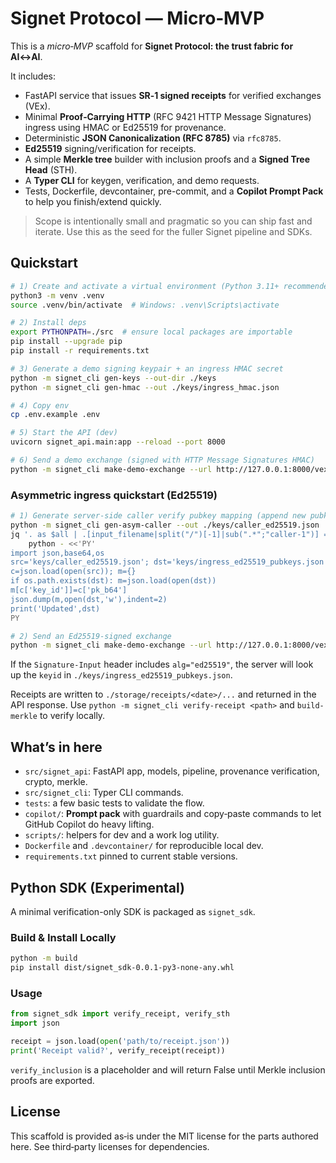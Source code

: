 # Signet Protocol — Micro‑MVP

This is a *micro‑MVP* scaffold for **Signet Protocol: the trust fabric for AI↔AI**.

It includes:
- FastAPI service that issues **SR‑1 signed receipts** for verified exchanges (VEx).
- Minimal **Proof‑Carrying HTTP** (RFC 9421 HTTP Message Signatures) ingress using HMAC or Ed25519 for provenance.
- Deterministic **JSON Canonicalization (RFC 8785)** via `rfc8785`.
- **Ed25519** signing/verification for receipts.
- A simple **Merkle tree** builder with inclusion proofs and a **Signed Tree Head** (STH).
- A **Typer CLI** for keygen, verification, and demo requests.
- Tests, Dockerfile, devcontainer, pre-commit, and a **Copilot Prompt Pack** to help you finish/extend quickly.

> Scope is intentionally small and pragmatic so you can ship fast and iterate.
> Use this as the seed for the fuller Signet pipeline and SDKs.

## Quickstart

```sh
# 1) Create and activate a virtual environment (Python 3.11+ recommended)
python3 -m venv .venv
source .venv/bin/activate  # Windows: .venv\Scripts\activate

# 2) Install deps
export PYTHONPATH=./src  # ensure local packages are importable
pip install --upgrade pip
pip install -r requirements.txt

# 3) Generate a demo signing keypair + an ingress HMAC secret
python -m signet_cli gen-keys --out-dir ./keys
python -m signet_cli gen-hmac --out ./keys/ingress_hmac.json

# 4) Copy env
cp .env.example .env

# 5) Start the API (dev)
uvicorn signet_api.main:app --reload --port 8000

# 6) Send a demo exchange (signed with HTTP Message Signatures HMAC)
python -m signet_cli make-demo-exchange --url http://127.0.0.1:8000/vex/exchange
```

### Asymmetric ingress quickstart (Ed25519)

```sh
# 1) Generate server-side caller verify pubkey mapping (append new pubkey)
python -m signet_cli gen-asym-caller --out ./keys/caller_ed25519.json
jq '. as $all | .[input_filename|split("/")[-1]|sub(".*";"caller-1")] = (input | .pk_b64)' ./keys/ingress_ed25519_pubkeys.json ./keys/caller_ed25519.json 2>/dev/null || \
	python - <<'PY'
import json,base64,os
src='keys/caller_ed25519.json'; dst='keys/ingress_ed25519_pubkeys.json'
c=json.load(open(src)); m={}
if os.path.exists(dst): m=json.load(open(dst))
m[c['key_id']]=c['pk_b64']
json.dump(m,open(dst,'w'),indent=2)
print('Updated',dst)
PY

# 2) Send an Ed25519-signed exchange
python -m signet_cli make-demo-exchange --url http://127.0.0.1:8000/vex/exchange --algo ed25519 --caller-key ./keys/caller_ed25519.json
```

If the `Signature-Input` header includes `alg="ed25519"`, the server will look up the `keyid` in `./keys/ingress_ed25519_pubkeys.json`.

Receipts are written to `./storage/receipts/<date>/...` and returned in the API response.
Use `python -m signet_cli verify-receipt <path>` and `build-merkle` to verify locally.

## What’s in here

- `src/signet_api`: FastAPI app, models, pipeline, provenance verification, crypto, merkle.
- `src/signet_cli`: Typer CLI commands.
- `tests`: a few basic tests to validate the flow.
- `copilot/`: **Prompt pack** with guardrails and copy‑paste commands to let GitHub Copilot do heavy lifting.
- `scripts/`: helpers for dev and a work log utility.
- `Dockerfile` and `.devcontainer/` for reproducible local dev.
- `requirements.txt` pinned to current stable versions.

## Python SDK (Experimental)

A minimal verification-only SDK is packaged as `signet_sdk`.

### Build & Install Locally

```bash
python -m build
pip install dist/signet_sdk-0.0.1-py3-none-any.whl
```

### Usage

```python
from signet_sdk import verify_receipt, verify_sth
import json

receipt = json.load(open('path/to/receipt.json'))
print('Receipt valid?', verify_receipt(receipt))
```

`verify_inclusion` is a placeholder and will return False until Merkle inclusion proofs are exported.

## License

This scaffold is provided as‑is under the MIT license for the parts authored here. See third‑party licenses for dependencies.
